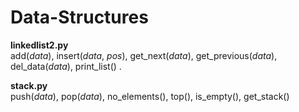 # Data-Structures

**linkedlist2.py**  
add(_data_), insert(_data_, _pos_), get_next(_data_), get_previous(_data_), del_data(_data_), print_list() . 

**stack.py**  
push(_data_), pop(_data_), no_elements(), top(), is_empty(), get_stack()
